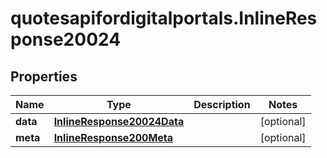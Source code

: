 # quotesapifordigitalportals.InlineResponse20024

## Properties

Name | Type | Description | Notes
------------ | ------------- | ------------- | -------------
**data** | [**InlineResponse20024Data**](InlineResponse20024Data.md) |  | [optional] 
**meta** | [**InlineResponse200Meta**](InlineResponse200Meta.md) |  | [optional] 


